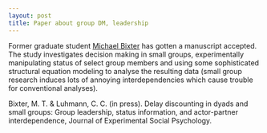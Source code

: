 ```yaml
---
layout: post
title: Paper about group DM, leadership
---
```


Former graduate student [Michael Bixter](https://www.montclair.edu/profilepages/view_profile.php?username=bixterm) has gotten a manuscript accepted. The study investigates decision making in small groups, experimentally manipulating status of select group members and using some sophisticated structural equation modeling to analyse the resulting data (small group research induces lots of annoying interdependencies which cause trouble for conventional analyses).

Bixter, M. T. & Luhmann, C. C. (in press). Delay discounting in dyads and small groups: Group leadership, status information, and actor-partner interdependence, Journal of Experimental Social Psychology.
